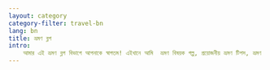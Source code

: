 ```yaml
---
layout: category
category-filter: travel-bn 
lang: bn 
title: ভ্রমণ ব্লগ
intro:
    আমার এই ভ্রমণ ব্লগ বিভাগে আপনাকে স্বাগতম! এইখানে আমি  ভ্রমণ বিষয়ক গল্প, প্রয়োজনীয় ভ্রমণ টিপস, ভ্রমণ ভিডিও, অনুপ্রেরণামূলক ফটোগ্রাফি শেয়ার করি। এটি আপনার মতো মানুষদের জন্য একটি জায়গা যারা ভ্রমণ করতে ভালোবাসেন। 
---
```

